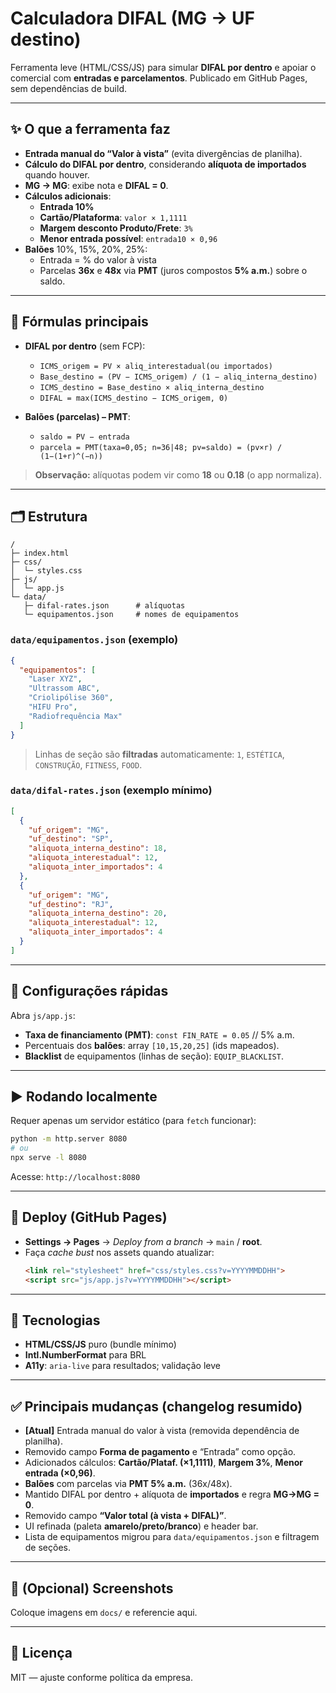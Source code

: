 # Calculadora DIFAL (MG → UF destino)

Ferramenta leve (HTML/CSS/JS) para simular **DIFAL por dentro** e apoiar o comercial com **entradas e parcelamentos**. Publicado em GitHub Pages, sem dependências de build.

---

## ✨ O que a ferramenta faz
- **Entrada manual do “Valor à vista”** (evita divergências de planilha).
- **Cálculo do DIFAL por dentro**, considerando **alíquota de importados** quando houver.
- **MG → MG**: exibe nota e **DIFAL = 0**.
- **Cálculos adicionais**:
  - **Entrada 10%**
  - **Cartão/Plataforma**: `valor × 1,1111`
  - **Margem desconto Produto/Frete**: `3%`
  - **Menor entrada possível**: `entrada10 × 0,96`
- **Balões** 10%, 15%, 20%, 25%:
  - Entrada = % do valor à vista
  - Parcelas **36x** e **48x** via **PMT** (juros compostos **5% a.m.**) sobre o saldo.

---

## 🧮 Fórmulas principais

- **DIFAL por dentro** (sem FCP):
  - `ICMS_origem = PV × aliq_interestadual(ou importados)`
  - `Base_destino = (PV − ICMS_origem) / (1 − aliq_interna_destino)`
  - `ICMS_destino = Base_destino × aliq_interna_destino`
  - `DIFAL = max(ICMS_destino − ICMS_origem, 0)`

- **Balões (parcelas) – PMT**:
  - `saldo = PV − entrada`
  - `parcela = PMT(taxa=0,05; n=36|48; pv=saldo) = (pv×r) / (1−(1+r)^(−n))`

> **Observação:** alíquotas podem vir como **18** ou **0.18** (o app normaliza).

---

## 🗂️ Estrutura

```
/
├─ index.html
├─ css/
│  └─ styles.css
├─ js/
│  └─ app.js
└─ data/
   ├─ difal-rates.json      # alíquotas
   └─ equipamentos.json     # nomes de equipamentos
```

### `data/equipamentos.json` (exemplo)
```json
{
  "equipamentos": [
    "Laser XYZ",
    "Ultrassom ABC",
    "Criolipólise 360",
    "HIFU Pro",
    "Radiofrequência Max"
  ]
}
```

> Linhas de seção são **filtradas** automaticamente: `1`, `ESTÉTICA`, `CONSTRUÇÃO`, `FITNESS`, `FOOD`.

### `data/difal-rates.json` (exemplo mínimo)
```json
[
  {
    "uf_origem": "MG",
    "uf_destino": "SP",
    "aliquota_interna_destino": 18,
    "aliquota_interestadual": 12,
    "aliquota_inter_importados": 4
  },
  {
    "uf_origem": "MG",
    "uf_destino": "RJ",
    "aliquota_interna_destino": 20,
    "aliquota_interestadual": 12,
    "aliquota_inter_importados": 4
  }
]
```

---

## 🔧 Configurações rápidas
Abra `js/app.js`:
- **Taxa de financiamento (PMT)**: `const FIN_RATE = 0.05` // 5% a.m.
- Percentuais dos **balões**: array `[10,15,20,25]` (ids mapeados).
- **Blacklist** de equipamentos (linhas de seção): `EQUIP_BLACKLIST`.

---

## ▶️ Rodando localmente
Requer apenas um servidor estático (para `fetch` funcionar):
```bash
python -m http.server 8080
# ou
npx serve -l 8080
```
Acesse: `http://localhost:8080`

---

## 🚀 Deploy (GitHub Pages)
- **Settings → Pages** → *Deploy from a branch* → `main` / **root**.
- Faça *cache bust* nos assets quando atualizar:
  ```html
  <link rel="stylesheet" href="css/styles.css?v=YYYYMMDDHH">
  <script src="js/app.js?v=YYYYMMDDHH"></script>
  ```

---

## 🧱 Tecnologias
- **HTML/CSS/JS** puro (bundle mínimo)
- **Intl.NumberFormat** para BRL
- **A11y**: `aria-live` para resultados; validação leve

---

## ✅ Principais mudanças (changelog resumido)
- **[Atual]** Entrada manual do valor à vista (removida dependência de planilha).
- Removido campo **Forma de pagamento** e “Entrada” como opção.
- Adicionados cálculos: **Cartão/Plataf. (×1,1111)**, **Margem 3%**, **Menor entrada (×0,96)**.
- **Balões** com parcelas via **PMT 5% a.m.** (36x/48x).
- Mantido DIFAL por dentro + alíquota de **importados** e regra **MG→MG = 0**.
- Removido campo **“Valor total (à vista + DIFAL)”**.
- UI refinada (paleta **amarelo/preto/branco**) e header bar.
- Lista de equipamentos migrou para `data/equipamentos.json` e filtragem de seções.

---

## 📸 (Opcional) Screenshots
Coloque imagens em `docs/` e referencie aqui.

---

## 📄 Licença
MIT — ajuste conforme política da empresa.
